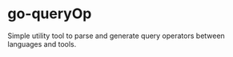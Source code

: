 # go-queryOp
Simple utility tool to parse and generate query operators between languages and tools.
